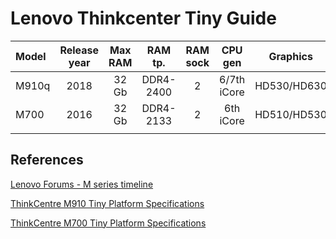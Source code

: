 # Lenovo Thinkcenter Tiny Guide

| Model    | Release year | Max RAM | RAM tp.  | RAM sock   | CPU gen     |Graphics   |Chipset|USB Ports |
|:---------|:------------:|:-------:|:--------:|:----------:|:-----------:|:---------:|:-----:|:--------:|
| M910q    | 2018         | 32 Gb   |DDR4-2400 | 2          |6/7th iCore  |HD530/HD630|Q270   |USB3.1x6  |
| M700     | 2016         | 32 Gb   |DDR4-2133 | 2          |6th iCore    |HD510/HD530|       |          |
|          |              |         |          |            |             |           |       |          |



## References

[Lenovo Forums - M series timeline](https://forums.lenovo.com/t5/ThinkCentre-A-E-M-S-Series/M-series-timeline-2017/m-p/5076249)

[ThinkCentre M910 Tiny Platform Specifications](https://psref.lenovo.com/syspool/Sys/PDF/ThinkCentre/ThinkCentre_M910_Tiny/ThinkCentre_M910_Tiny_Spec.pdf)

[ThinkCentre M700 Tiny Platform Specifications](https://psref.lenovo.com/syspool/Sys/PDF/ThinkCentre/ThinkCentre_M700_Tiny/ThinkCentre_M700_Tiny_Spec.PDF)
